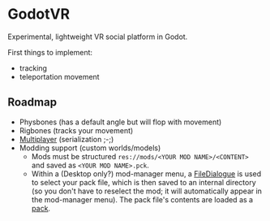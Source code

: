 # GodotVR

Experimental, lightweight VR social platform in Godot.

First things to implement:
- tracking
- teleportation movement

## Roadmap

- Physbones (has a default angle but will flop with movement)
- Rigbones (tracks your movement)
- [Multiplayer](https://docs.godotengine.org/en/stable/tutorials/networking/high_level_multiplayer.html) (serialization ;-;)
- Modding support (custom worlds/models)
  - Mods must be structured `res://mods/<YOUR MOD NAME>/<CONTENT>` and saved as `<YOUR MOD NAME>.pck`.
  - Within a (Desktop only?) mod-manager menu, a [FileDialogue](https://docs.godotengine.org/en/stable/classes/class_filedialog.html) is used to select your pack file, which is then saved to an internal directory (so you don't have to reselect the mod; it will automatically appear in the mod-manager menu). The pack file's contents are loaded as a [pack](https://docs.godotengine.org/en/3.2/getting_started/workflow/export/exporting_pcks.html).
